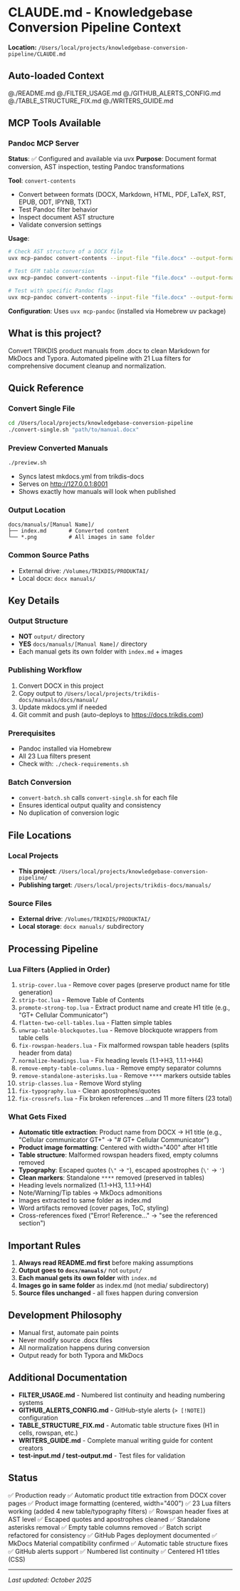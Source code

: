 # CLAUDE.md - Knowledgebase Conversion Pipeline Context

**Location:** `/Users/local/projects/knowledgebase-conversion-pipeline/CLAUDE.md`

## Auto-loaded Context
@./README.md
@./FILTER_USAGE.md
@./GITHUB_ALERTS_CONFIG.md
@./TABLE_STRUCTURE_FIX.md
@./WRITERS_GUIDE.md

## MCP Tools Available

### Pandoc MCP Server
**Status**: ✅ Configured and available via uvx
**Purpose**: Document format conversion, AST inspection, testing Pandoc transformations

**Tool**: `convert-contents`
- Convert between formats (DOCX, Markdown, HTML, PDF, LaTeX, RST, EPUB, ODT, IPYNB, TXT)
- Test Pandoc filter behavior
- Inspect document AST structure
- Validate conversion settings

**Usage**:
```bash
# Check AST structure of a DOCX file
uvx mcp-pandoc convert-contents --input-file "file.docx" --output-format native

# Test GFM table conversion
uvx mcp-pandoc convert-contents --input-file "file.docx" --output-format gfm

# Test with specific Pandoc flags
uvx mcp-pandoc convert-contents --input-file "file.docx" --output-format markdown --extra-args "--wrap=none"
```

**Configuration**: Uses `uvx mcp-pandoc` (installed via Homebrew uv package)

## What is this project?

Convert TRIKDIS product manuals from .docx to clean Markdown for MkDocs and Typora. Automated pipeline with 21 Lua filters for comprehensive document cleanup and normalization.

## Quick Reference

### Convert Single File
```bash
cd /Users/local/projects/knowledgebase-conversion-pipeline
./convert-single.sh "path/to/manual.docx"
```

### Preview Converted Manuals
```bash
./preview.sh
```
- Syncs latest mkdocs.yml from trikdis-docs
- Serves on http://127.0.0.1:8001
- Shows exactly how manuals will look when published

### Output Location
```
docs/manuals/[Manual Name]/
├── index.md       # Converted content
└── *.png          # All images in same folder
```

### Common Source Paths
- External drive: `/Volumes/TRIKDIS/PRODUKTAI/`
- Local docx: `docx manuals/`

## Key Details

### Output Structure
- **NOT** `output/` directory
- **YES** `docs/manuals/[Manual Name]/` directory
- Each manual gets its own folder with `index.md` + images

### Publishing Workflow
1. Convert DOCX in this project
2. Copy output to `/Users/local/projects/trikdis-docs/manuals/docs/manual/`
3. Update mkdocs.yml if needed
4. Git commit and push (auto-deploys to https://docs.trikdis.com)

### Prerequisites
- Pandoc installed via Homebrew
- All 23 Lua filters present
- Check with: `./check-requirements.sh`

### Batch Conversion
- `convert-batch.sh` calls `convert-single.sh` for each file
- Ensures identical output quality and consistency
- No duplication of conversion logic

## File Locations

### Local Projects
- **This project**: `/Users/local/projects/knowledgebase-conversion-pipeline/`
- **Publishing target**: `/Users/local/projects/trikdis-docs/manuals/`

### Source Files
- **External drive**: `/Volumes/TRIKDIS/PRODUKTAI/`
- **Local storage**: `docx manuals/` subdirectory

## Processing Pipeline

### Lua Filters (Applied in Order)
1. `strip-cover.lua` - Remove cover pages (preserve product name for title generation)
2. `strip-toc.lua` - Remove Table of Contents
3. `promote-strong-top.lua` - Extract product name and create H1 title (e.g., "GT+ Cellular Communicator")
4. `flatten-two-cell-tables.lua` - Flatten simple tables
5. `unwrap-table-blockquotes.lua` - Remove blockquote wrappers from table cells
6. `fix-rowspan-headers.lua` - Fix malformed rowspan table headers (splits header from data)
7. `normalize-headings.lua` - Fix heading levels (1.1→H3, 1.1.1→H4)
8. `remove-empty-table-columns.lua` - Remove empty separator columns
9. `remove-standalone-asterisks.lua` - Remove `****` markers outside tables
10. `strip-classes.lua` - Remove Word styling
11. `fix-typography.lua` - Clean apostrophes/quotes
12. `fix-crossrefs.lua` - Fix broken references
...and 11 more filters (23 total)

### What Gets Fixed
- **Automatic title extraction**: Product name from DOCX → H1 title (e.g., "Cellular communicator GT+" → "# GT+ Cellular Communicator")
- **Product image formatting**: Centered with width="400" after H1 title
- **Table structure**: Malformed rowspan headers fixed, empty columns removed
- **Typography**: Escaped quotes (`\"` → `"`), escaped apostrophes (`\'` → `'`)
- **Clean markers**: Standalone `****` removed (preserved in tables)
- Heading levels normalized (1.1→H3, 1.1.1→H4)
- Note/Warning/Tip tables → MkDocs admonitions
- Images extracted to same folder as index.md
- Word artifacts removed (cover pages, ToC, styling)
- Cross-references fixed ("Error! Reference..." → "see the referenced section")

## Important Rules

1. **Always read README.md first** before making assumptions
2. **Output goes to `docs/manuals/`** not `output/`
3. **Each manual gets its own folder** with `index.md`
4. **Images go in same folder** as index.md (not media/ subdirectory)
5. **Source files unchanged** - all fixes happen during conversion

## Development Philosophy
- Manual first, automate pain points
- Never modify source .docx files
- All normalization happens during conversion
- Output ready for both Typora and MkDocs

## Additional Documentation

- **FILTER_USAGE.md** - Numbered list continuity and heading numbering systems
- **GITHUB_ALERTS_CONFIG.md** - GitHub-style alerts (`> [!NOTE]`) configuration
- **TABLE_STRUCTURE_FIX.md** - Automatic table structure fixes (H1 in cells, rowspan, etc.)
- **WRITERS_GUIDE.md** - Complete manual writing guide for content creators
- **test-input.md / test-output.md** - Test files for validation

## Status
✅ Production ready
✅ Automatic product title extraction from DOCX cover pages
✅ Product image formatting (centered, width="400")
✅ 23 Lua filters working (added 4 new table/typography filters)
✅ Rowspan header fixes at AST level
✅ Escaped quotes and apostrophes cleaned
✅ Standalone asterisks removal
✅ Empty table columns removed
✅ Batch script refactored for consistency
✅ GitHub Pages deployment documented
✅ MkDocs Material compatibility confirmed
✅ Automatic table structure fixes
✅ GitHub alerts support
✅ Numbered list continuity
✅ Centered H1 titles (CSS)

---

*Last updated: October 2025*
